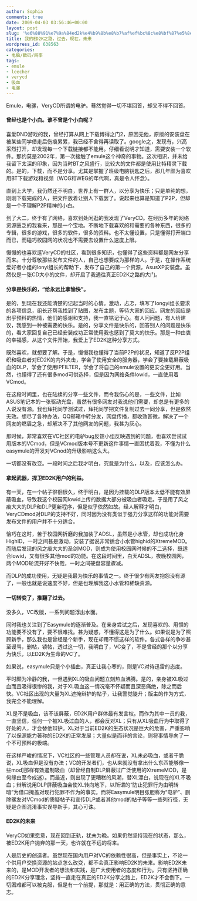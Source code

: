 ```yaml
---
author: Sophia
comments: true
date: 2009-04-03 03:56:46+00:00
layout: post
slug: '%e6%88%91%e7%9a%84ed2k%e4%b9%8b%e8%b7%af%ef%bc%8c%e8%bf%87%e5%8e%bb%ef%bc%8c%e7%8e%b0%e5%9c%a8%ef%bc%8c%e6%9c%aa%e6%9d%a5'
title: 我的ED2K之路，过去，现在，未来
wordpress_id: 638563
categories:
- 电脑/数码/网事
tags:
- emule
- leecher
- verycd
- 吸血
- 电骡
---
```


Emule，电骡，VeryCD所谓的电驴。蓦然觉得一切不堪回首，却又不得不回首。


#### 曾经也是个小白。谁不曾是个小白呢？


喜爱DND游戏的我，曾经打算从网上下载博得之门2，原因无他，原版的安装盘在被某些同学借走后伤痕累累，我已经不舍得再读取了。google之，发现有，兴高采烈打开，却发现每一个下载链接都不能用。仔细看说明才知道，需要安装一个软件。那约莫是2002年，第一次接触了emule这个神奇的事物。这次相识，并未给我留下太深的印象，因为当时BT之风盛行，比较大的文件都是使用比特精灵下载的。是的，下载，而不是分享。尤其是掌握了班级电脑钥匙之后，那几年颇为喜欢用BT下载游戏和视频（WCG和WEG的年代啊，真是令人怀念）。

直到上大学，我仍然还不明白，世界上有一群人，以分享为快乐；只是单纯的想，刚刚下载完成的人，把文件放着让别人下载罢了。说起来也算是知道了P2P，但却是一个不理解P2P精神的小白。

到了大二，终于有了网络，喜欢到处闲逛的我发现了VeryCD。在经历多年的网络资源匮乏的我看来，那是一个宝地。不断地下载喜欢的和需要的各种东西，很多的专辑，很多的游戏，很多的软件，很多的资料。也不太懂设置，只是懂得打开端口而已，而碰巧校园网的状况也不需要去设置什么速度上限。

慢慢的也喜欢逛VeryCD的社区，看到很多知识，也懂得了这些资料都是网友分享而来。十分尊敬那些发布文件的人，自己也想要成为那样的人。于是，在操作系统爱好者小组的lonyi组长的帮助下，发布了自己的第一个资源，AsusXP安装盘。虽然仅是一张CD大小的文件，却开启了我通往真正ED2K之路的大门。


#### 分享是快乐的，“给永远比拿愉快”。


是的，到现在我还能清楚的记起当时的心情。激动，忐忑，填写了longyi组长要求的各项信息，组长还帮我找到了贴图，发布主题，等待大家的回应。网友的回应是出乎预料的热情，他们的感谢和支持，我一直铭记于心。有人问问题，有人给建议，我感到一种被需要的快乐。是的，分享文件是快乐的，回答别人的问题是快乐的，看大家回复自己已经安装成功正常使用我也感到了莫大的快乐。那是一种由衷的幸福感，从这个文件开始，我爱上了ED2K这种分享方式。

既然喜欢，就想要了解。于是，慢慢我也懂得了当前P2P的状况，知道了反P2P组织和吸血者对ED2K的内外夹击，学会了使用安全的服务器，学会了要挂载屏蔽吸血的DLP，学会了使用IPFILTER，学会了将自己的emule设置的更安全更好用。当然，也懂得了还有很多mod可供选择，但是因为网络条件lowid，一直使用着VCmod。

在这段时间里，也在陆续的分享一些文件，而令我伤心的是，一些文件，比如ASUS笔记本的一张驱动光盘，虽然有很多网友对我说他们需要，却总是有更多的人说没有源。我也拜托同学测试过，拜托同学把文件复制过去一同分享，但是依然无效。想尽了各种办法，QQ邮箱中转分发，网盘传播，都收效甚微，解决了一个网友的燃眉之急，却解决不了其他网友的问题，我甚为灰心。

那时候，非常喜欢在VC社区的电驴bug反馈小组反映遇到的问题，也喜欢尝试试用版本的VCmod，但是VCmod版本号不更新这件事情一直困扰着我，不懂为什么easymule的开发对VCnod的升级影响这么大。

一切都没有改变。一段时间之后我才明白，究竟是为什么，以及，应该怎么办。


#### 拿起武器，捍卫ED2K用户的利益。


有一天，在一个帖子徘徊很久，终于明白，是因为挂载的DLP版本太低不能有效屏蔽吸血，导致我这个校园网lowid上传的数据大部分被吸血者吸走。于是用了风之痕大大的DLP和DLP更新程序，但是似乎依然如故。经人解释才明白，VeryCDmod对DLP的支持不好，同时因为没有类似于强力分享这样的功能对需要发布文件的用户并不十分适合。

恰巧在这时，苦于校园网折磨的我加装了ADSL，虽然是小水管，却也成功化身HighID，一时之间甚是激动，安装了据说非常适合小水管highid的XtremeMOD。而随后发现的风之痕大大的圣剑MOD，则成为使用校园网时候的不二选择，既适合lowid，又有很多其他mod的功能。在这段时间里，白天ADSL，夜晚校园网，两个MOD轮流开好不快哉，一时之间硬盘容量骤减。

而DLP的成功使用，无疑是我最为快乐的事情之一。终于很少有网友抱怨没有源了，一般也就是说速度不好，但是也理解我这小水管和稀缺资源。


#### 一切转变了，推翻了过去。


<!-- more --> 没多久，VC改版，一系列问题浮出水面。

同时我也关注到了Easymule的逐渐普及。在亲身尝试之后，发现喜欢的、用惯的功能要不没有了，要不很难找。甚为疑惑，不懂得这是为了什么。如果说是为了照顾新手，那么我也是曾经是个新手，现在却用不惯这样的软件。各式各样的争吵甚至谩骂，删帖，锁帖，透过这一切，我明白了，VC变了，不是曾经的那个以分享为快乐，以ED2K为生命的VC了。

如果说，easymule只是个小插曲，真正让我心寒的，则是VC对待迅雷的态度。

平时颇为冷静的我，一但遇到XL的吸血问题立刻热血沸腾。是的，亲身被XL吸过血而且吸得很惨的我，对于XL吸血这一情况毫不怀疑而且深恶痛绝，除之而后快。VC社区出现的大量为XL遮掩辩护的帖子，让我警觉陡升；版主的作为方式，我完全不能理解。

XL是不是吸血，该不该屏蔽，ED2K用户群体最有发言权。而作为其中一员的我，一直坚信，任何一个被XL吸过血的人，都会反对XL；只有从XL吸血行为中取得了好处的人，才会替他辩护。XL对于当前ED2K的生态状况是巨大的危害，严重影响了以保源能力著称的ED2K的正常发展；大量似是而非的言论，则将事情导向了一个不可预料的极端。

在这样严峻的情况下，VC社区的一些管理人员却在说，XL未必吸血，或者干脆说，XL吸血但是没有办法；VC的开发者们，也从来就没有拿出什么东西能够像一些mod]那样有效遏制吸血（却曾经自制DLP屏蔽过广泛使用的XtremeMOD，是何缘由至今成迷）。而最近，则出现了更糟糕的风潮，替XL漂白，说现在的XL不吸血；辩解说用DLP屏蔽吸血会使XL转向地下，以所谓的“防止犯罪行为由明转暗”为借口掩盖对现行犯罪不作为的事实。而将Easymule明目张胆称为“电驴”、删除骡友对VCmod的质疑帖子和宣传DLP或者其他mod的帖子等等一些列行径，无疑是企图混淆事实误导新手，其心可诛。


#### ED2K的未来


VeryCD如果愿意，现在回到正轨，犹未为晚。如果仍然坚持现在的状态，那么，被ED2K用户抛弃的那一天，也许就在不远的将来。

人是历史的创造者。虽然现在国内用户对VC的依赖性很高，但是事实上，不论一个供用户交换资源的站点怎么改变，都不会真正影响ED2K的未来。影响ED2K未来的，是MOD开发者的想法和实践，是广大使用者的态度和行为。只有坚持正确的ED2K分享理念，坚持一直走在真正的ED2K分享之路上，ED2K才不会倒下。一切困难都可以被克服，但是有一个前提，那就是：用正确的方法，贯彻正确的意志。
